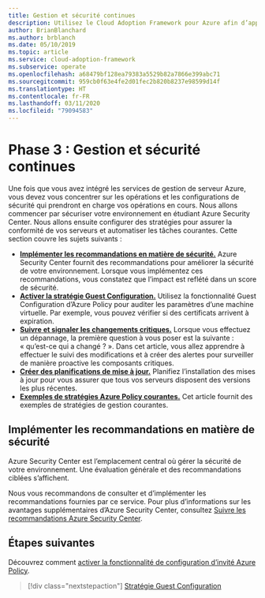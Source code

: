 ```yaml
---
title: Gestion et sécurité continues
description: Utilisez le Cloud Adoption Framework pour Azure afin d’apprendre à vous concentrer sur les opérations et les configurations de sécurité qui prennent en charge vos opérations en cours.
author: BrianBlanchard
ms.author: brblanch
ms.date: 05/10/2019
ms.topic: article
ms.service: cloud-adoption-framework
ms.subservice: operate
ms.openlocfilehash: a68479bf128ea79383a5529b82a7866e399abc71
ms.sourcegitcommit: 959cb0f63e4fe2d01fec2b820b8237e98599d14f
ms.translationtype: HT
ms.contentlocale: fr-FR
ms.lasthandoff: 03/11/2020
ms.locfileid: "79094583"
---
```

# <a name="phase-3-ongoing-management-and-security"></a>Phase 3 : Gestion et sécurité continues

Une fois que vous avez intégré les services de gestion de serveur Azure, vous devez vous concentrer sur les opérations et les configurations de sécurité qui prendront en charge vos opérations en cours. Nous allons commencer par sécuriser votre environnement en étudiant Azure Security Center. Nous allons ensuite configurer des stratégies pour assurer la conformité de vos serveurs et automatiser les tâches courantes. Cette section couvre les sujets suivants :

- **[Implémenter les recommandations en matière de sécurité.](#address-security-recommendations)** Azure Security Center fournit des recommandations pour améliorer la sécurité de votre environnement. Lorsque vous implémentez ces recommandations, vous constatez que l’impact est reflété dans un score de sécurité.
- **[Activer la stratégie Guest Configuration.](./guest-configuration-policy.md)** Utilisez la fonctionnalité Guest Configuration d’Azure Policy pour auditer les paramètres d’une machine virtuelle. Par exemple, vous pouvez vérifier si des certificats arrivent à expiration.
- **[Suivre et signaler les changements critiques.](./enable-tracking-alerting.md)** Lorsque vous effectuez un dépannage, la première question à vous poser est la suivante : « qu’est-ce qui a changé ? ». Dans cet article, vous allez apprendre à effectuer le suivi des modifications et à créer des alertes pour surveiller de manière proactive les composants critiques.
- **[Créer des planifications de mise à jour.](./update-schedules.md)** Planifiez l’installation des mises à jour pour vous assurer que tous vos serveurs disposent des versions les plus récentes.
- **[Exemples de stratégies Azure Policy courantes.](./common-policies.md)** Cet article fournit des exemples de stratégies de gestion courantes.

## <a name="address-security-recommendations"></a>Implémenter les recommandations en matière de sécurité

Azure Security Center est l’emplacement central où gérer la sécurité de votre environnement. Une évaluation générale et des recommandations ciblées s’affichent.

Nous vous recommandons de consulter et d’implémenter les recommandations fournies par ce service. Pour plus d’informations sur les avantages supplémentaires d’Azure Security Center, consultez [Suivre les recommandations Azure Security Center](https://docs.microsoft.com/azure/migrate/migrate-best-practices-security-management#best-practice-follow-azure-security-center-recommendations).

## <a name="next-steps"></a>Étapes suivantes

Découvrez comment [activer la fonctionnalité de configuration d’invité Azure Policy](./guest-configuration-policy.md).

> [!div class="nextstepaction"]
> [Stratégie Guest Configuration](./guest-configuration-policy.md)
